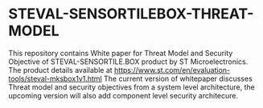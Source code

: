 # STEVAL-SENSORTILEBOX-THREAT-MODEL

This repository contains  White paper for Threat Model and Security Objective of STEVAL-SENSORTILE.BOX product by ST Microelectronics. The product details available at https://www.st.com/en/evaluation-tools/steval-mksbox1v1.html 
The current version of whitepaper discusses Threat model and security objectives from a system level architecture, the upcoming version will also add component level security architecure. 
